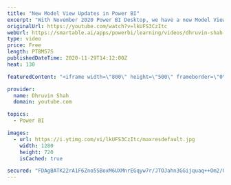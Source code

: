```yaml
---
title: "New Model View Updates in Power BI"
excerpt: "With November 2020 Power BI Desktop, we have a new Model View available for exploring. During this video, I am going to talk about how the new Model view will be looking like in Power BI Desktop. Power BI Desktop launched some new icons for the Model view. We need to upgrade our Model view first. Once"
originalUrl: https://youtube.com/watch?v=lkUFS3CzItc
webUrl: https://smartable.ai/apps/powerbi/learning/videos/dhruvin-shah-new-model-view-updates-in-power-bi/
type: video
price: Free
length: PT8M57S
publishedDateTime: 2020-11-29T14:12:00Z
heat: 130

featuredContent: "<iframe width=\"800\" height=\"500\" frameborder=\"0\" src=\"https://www.youtube.com/embed/lkUFS3CzItc\" allow=\"accelerometer; autoplay; encrypted-media; gyroscope; picture-in-picture\" allowfullscreen></iframe>"

provider:
  name: Dhruvin Shah
  domain: youtube.com

topics:
  - Power BI

images:
  - url: https://i.ytimg.com/vi/lkUFS3CzItc/maxresdefault.jpg
    width: 1280
    height: 720
    isCached: true

secured: "FDAgBATK22rA1F6Zno5SBoxM6UXMnrEGqyw7r/JTOJahn3GGijquaq++Om2/QET8wzju+kZ1WS+DLuAb+d7XnPoXrFAg0vp1xUhJrUAluQLcySh6UDK0M50KXZQep/LlMzAKtbxcKj6nQOOMpr7k1+Ky6HJxJJHXsqLWLY8iw18HJFAdDH4WY6ipC/63ygYHkOh/I/6d2bMHGispAV9jPc5iwp7yeYLtxLSiDfRH67MimC4XpAOO6WpAFS2WuUVomHXG+NAJvOAA8DMj907ufEQs35Irux62JX1FCsdvOFs/qsuZhXNKuyeOU8AiZx/BEAsb5IC9h2G6RUwTwmkpfyHIalayPo2tzjJlVJDzBoM4JM3NmzjqYyGlrfK51DgVdsd/LEaUEyH5NP4nFMKGymQm+Vlq2bpmmiv+VXedBMY=;OkBcMl063D6NWlK4VWLlcw=="
---
```


